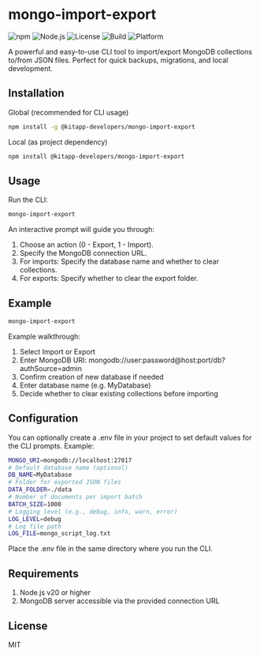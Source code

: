 # mongo-import-export

![npm](https://img.shields.io/npm/v/@kitapp-developers/mongo-import-export?color=brightgreen&label=npm%20package)
![Node.js](https://img.shields.io/badge/node-%3E=20.0.0-blue)
![License](https://img.shields.io/npm/l/@kitapp-developers/mongo-import-export?color=blue)
![Build](https://img.shields.io/badge/build-passing-brightgreen)
![Platform](https://img.shields.io/badge/platform-cli-lightgrey)

A powerful and easy-to-use CLI tool to import/export MongoDB collections to/from JSON files. Perfect for quick backups, migrations, and local development.

## Installation

Global (recommended for CLI usage)
```bash
npm install -g @kitapp-developers/mongo-import-export
```
Local (as project dependency)
```bash
npm install @kitapp-developers/mongo-import-export
```
## Usage

Run the CLI:

```bash
mongo-import-export
```
An interactive prompt will guide you through:

1. Choose an action (0 - Export, 1 - Import).
2. Specify the MongoDB connection URL.
3. For imports: Specify the database name and whether to clear collections.
4. For exports: Specify whether to clear the export folder.

## Example
```bash
mongo-import-export
```
Example walkthrough:

1. Select Import or Export
2. Enter MongoDB URI:
mongodb://user:password@host:port/db?authSource=admin
3. Confirm creation of new database if needed
4. Enter database name (e.g. MyDatabase)
5. Decide whether to clear existing collections before importing


## Configuration
You can optionally create a .env file in your project to set default values for the CLI prompts. Example:

```bash
MONGO_URI=mongodb://localhost:27017
# Default database name (optional)
DB_NAME=MyDatabase
# Folder for exported JSON files
DATA_FOLDER=./data
# Number of documents per import batch
BATCH_SIZE=1000
# Logging level (e.g., debug, info, warn, error)
LOG_LEVEL=debug
# Log file path
LOG_FILE=mongo_script_log.txt
```
Place the .env file in the same directory where you run the CLI.

## Requirements
1. Node.js v20 or higher
2. MongoDB server accessible via the provided connection URL

## License
MIT

